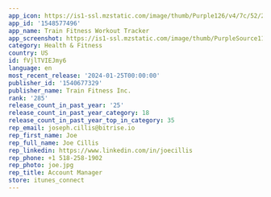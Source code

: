 ```yaml
---
app_icon: https://is1-ssl.mzstatic.com/image/thumb/Purple126/v4/7c/52/21/7c5221c6-5f57-d96b-cba2-d5641c46a490/AppIcon-0-0-1x_U007emarketing-0-6-0-85-220.png/1024x1024bb.png
app_id: '1548577496'
app_name: Train Fitness Workout Tracker
app_screenshot: https://is1-ssl.mzstatic.com/image/thumb/PurpleSource116/v4/81/a7/1b/81a71bc7-76a2-a399-f604-a95a056e85b8/a6c44bb1-de55-4548-8dd6-7fd5787e5f87_1284_x_2778_1.jpg/1284x2778bb.png
category: Health & Fitness
country: US
id: fVjlTVIEJmy6
language: en
most_recent_release: '2024-01-25T00:00:00'
publisher_id: '1540677329'
publisher_name: Train Fitness Inc.
rank: '285'
release_count_in_past_year: '25'
release_count_in_past_year_category: 18
release_count_in_past_year_top_in_category: 35
rep_email: joseph.cillis@bitrise.io
rep_first_name: Joe
rep_full_name: Joe Cillis
rep_linkedin: https://www.linkedin.com/in/joecillis
rep_phone: +1 518-258-1902
rep_photo: joe.jpg
rep_title: Account Manager
store: itunes_connect
---
```

